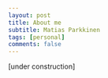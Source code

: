 ```yaml
---
layout: post
title: About me
subtitle: Matias Parkkinen
tags: [personal]
comments: false
---
```


[under construction]
